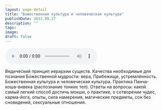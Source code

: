 ```yaml
---
layout: page-detail
title: "Божественная культура и человеческая культура"
publishDate: 2013.09.27
description: ""
tags:
image:
draft: false
---
```


<audio title="2013.09.27 - Божественная культура и человеческая культура.mp3" src="https://filer-api.advayta.org/v1.0/public/files/74906" controls=""></audio>

 Ведический принцип иерархии существ. Качества необходимые для познания Божественной мудрости: вера, Прибежище, устремлённость. Божественная культура и человеческая культура. Практика Панча-коша-вивека (распознание тонких тел). Ответы на вопросы: какой самый легкий способ достичь мокши, о практике, о сотворении чудес, карма-йога, опыты, сила намерения, магические предметы, сон без сновидений, сексуальные отношения. 

  
